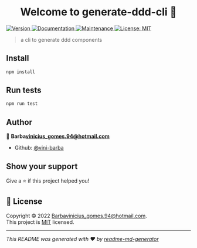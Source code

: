 <h1 align="center">Welcome to generate-ddd-cli 👋</h1>
<p>
  <a href="https://www.npmjs.com/package/generate-ddd-cli" target="_blank">
    <img alt="Version" src="https://img.shields.io/npm/v/generate-ddd-cli.svg">
  </a>
  <a href="https://github.com/vini-barba/generate-ddd-cli#readme" target="_blank">
    <img alt="Documentation" src="https://img.shields.io/badge/documentation-yes-brightgreen.svg" />
  </a>
  <a href="https://github.com/vini-barba/generate-ddd-cli/graphs/commit-activity" target="_blank">
    <img alt="Maintenance" src="https://img.shields.io/badge/Maintained%3F-yes-green.svg" />
  </a>
  <a href="https://github.com/vini-barba/generate-ddd-cli/blob/master/LICENSE" target="_blank">
    <img alt="License: MIT" src="https://img.shields.io/github/license/vini-barba/generate-ddd-cli" />
  </a>
</p>

> a cli to generate ddd components

## Install

```sh
npm install
```

## Run tests

```sh
npm run test
```

## Author

👤 **Barba<vinicius_gomes.94@hotmail.com>**

* Github: [@vini-barba](https://github.com/vini-barba)

## Show your support

Give a ⭐️ if this project helped you!

## 📝 License

Copyright © 2022 [Barba<vinicius_gomes.94@hotmail.com>](https://github.com/vini-barba).<br />
This project is [MIT](https://github.com/vini-barba/generate-ddd-cli/blob/master/LICENSE) licensed.

***
_This README was generated with ❤️ by [readme-md-generator](https://github.com/kefranabg/readme-md-generator)_